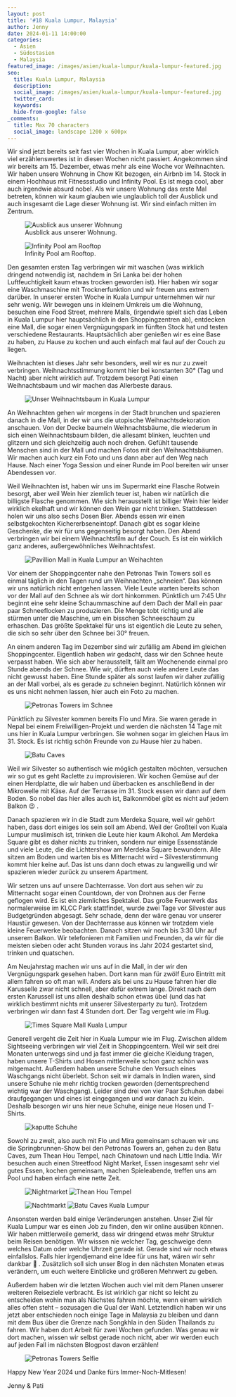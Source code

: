 ```yaml
---
layout: post
title: '#18 Kuala Lumpur, Malaysia'
author: Jenny
date: 2024-01-11 14:00:00
categories:
  - Asien
  - Südostasien
  - Malaysia
featured_image: /images/asien/kuala-lumpur/kuala-lumpur-featured.jpg
seo:
  title: Kuala Lumpur, Malaysia
  description:
  social_image: /images/asien/kuala-lumpur/kuala-lumpur-featured.jpg
  twitter_card:
  keywords:
  hide-from-google: false
_comments:
  title: Max 70 characters
  social_image: landscape 1200 x 600px
---
```

Wir sind jetzt bereits seit fast vier Wochen in Kuala Lumpur, aber wirklich viel erzählenswertes ist in diesen Wochen nicht passiert. Angekommen sind wir bereits am 15. Dezember, etwas mehr als eine Woche vor Weihnachten. Wir haben unsere Wohnung in Chow Kit bezogen, ein Airbnb im 14. Stock in einem Hochhaus mit Fitnessstudio und Infinity Pool. Es ist mega cool, aber auch irgendwie absurd nobel. Als wir unsere Wohnung das erste Mal betreten, können wir kaum glauben wie unglaublich toll der Ausblick und auch insgesamt die Lage dieser Wohnung ist. Wir sind einfach mitten im Zentrum. 

<div class="img2">
  <figure>
    <img src="/images/asien/kuala-lumpur/kuala-lumpur-10.jpg" alt="Ausblick aus unserer Wohnung">
    <figcaption> Ausblick aus unserer Wohnung.</figcaption>
  </figure>
  <figure>
    <img src="/images/asien/kuala-lumpur/kuala-lumpur-8.jpg" alt="Infinity Pool am Rooftop">
    <figcaption> Infinity Pool am Rooftop.</figcaption>
  </figure>
</div>

Den gesamten ersten Tag verbringen wir mit waschen (was wirklich dringend notwendig ist, nachdem in Sri Lanka bei der hohen Luftfeuchtigkeit kaum etwas trocken geworden ist). Hier haben wir sogar eine Waschmaschine mit Trocknerfunktion und wir freuen uns extrem darüber. In unserer ersten Woche in Kuala Lumpur unternehmen wir nur sehr wenig. Wir bewegen uns in kleinem Umkreis um die Wohnung, besuchen eine Food Street, mehrere Malls, (irgendwie spielt sich das Leben in Kuala Lumpur hier hauptsächlich in den Shoppingzentren ab), entdecken eine Mall, die sogar einen Vergnügungspark im fünften Stock hat und testen verschiedene Restaurants. Hauptsächlich aber genießen wir es eine Base zu haben, zu Hause zu kochen und auch einfach mal faul auf der Couch zu liegen.

Weihnachten ist dieses Jahr sehr besonders, weil wir es nur zu zweit verbringen. Weihnachtsstimmung kommt hier bei konstanten 30° (Tag und Nacht) aber nicht wirklich auf. Trotzdem besorgt Pati einen Weihnachtsbaum und wir machen das Allerbeste daraus.

<figure class="img1">
  <img src="/images/asien/kuala-lumpur/kuala-lumpur-1.jpg" alt="Unser Weihnachtsbaum in Kuala Lumpur">
</figure>

An Weihnachten gehen wir morgens in der Stadt brunchen und spazieren danach in die Mall, in der wir uns die utopische Weihnachtsdekoration anschauen. Von der Decke baumeln Weihnachtsbäume, die wiederum in sich einen Weihnachtsbaum bilden, die allesamt blinken, leuchten und glitzern und sich gleichzeitig auch noch drehen. Gefühlt tausende Menschen sind in der Mall und machen Fotos mit den Weihnachtsbäumen. Wir machen auch kurz ein Foto und uns dann aber auf den Weg nach Hause. Nach einer Yoga Session und einer Runde im Pool bereiten wir unser Abendessen vor.

Weil Weihnachten ist, haben wir uns im Supermarkt eine Flasche Rotwein besorgt, aber weil Wein hier ziemlich teuer ist, haben wir natürlich die billigste Flasche genommen. Wie sich herausstellt ist billiger Wein hier leider wirklich ekelhaft und wir können den Wein gar nicht trinken. Stattdessen holen wir uns also sechs Dosen Bier. Abends essen wir einen selbstgekochten Kichererbseneintopf. Danach gibt es sogar kleine Geschenke, die wir für uns gegenseitig besorgt haben. Den Abend verbringen wir bei einem Weihnachtsfilm auf der Couch. Es ist ein wirklich ganz anderes, außergewöhnliches Weihnachtsfest. 

<figure class="img1">
  <img src="/images/asien/kuala-lumpur/kuala-lumpur-9.jpg" alt="Pavillion Mall in Kuala Lumpur an Weihachten">
</figure>

Vor einem der Shoppingcenter nahe den Petronas Twin Towers soll es einmal täglich in den Tagen rund um Weihnachten „schneien“. Das können wir uns natürlich nicht entgehen lassen. Viele Leute warten bereits schon vor der Mall auf den Schnee als wir dort hinkommen. Pünktlich um 7:45 Uhr beginnt eine sehr kleine Schaummaschine auf dem Dach der Mall ein paar paar Schneeflocken zu produzieren. Die Menge tobt richtig und alle stürmen unter die Maschine, um ein bisschen Schneeschaum zu erhaschen. Das größte Spektakel für uns ist eigentlich die Leute zu sehen, die sich so sehr über den Schnee bei 30° freuen.

An einem anderen Tag im Dezember sind wir zufällig am Abend im gleichen Shoppingcenter. Eigentlich haben wir gedacht, dass wir den Schnee heute verpasst haben. Wie sich aber herausstellt, fällt am Wochenende einmal pro Stunde abends der Schnee. Wie wir, dürften auch viele andere Leute das nicht gewusst haben. Eine Stunde später als sonst laufen wir daher zufällig an der Mall vorbei, als es gerade zu schneien beginnt. Natürlich können wir es uns nicht nehmen lassen, hier auch ein Foto zu machen.

<figure class="img1">
  <img src="/images/asien/kuala-lumpur/kuala-lumpur-11.jpg" alt="Petronas Towers im Schnee">
</figure>

Pünktlich zu Silvester kommen bereits Flo und Mira. Sie waren gerade in Nepal bei einem Freiwilligen-Projekt und werden die nächsten 14 Tage mit uns hier in Kuala Lumpur verbringen. Sie wohnen sogar im gleichen Haus im 31. Stock. Es ist richtig schön Freunde von zu Hause hier zu haben.

<figure class="img1">
  <img src="/images/asien/kuala-lumpur/kuala-lumpur-6.jpg" alt="Batu Caves">
</figure>

Weil wir Silvester so authentisch wie möglich gestalten möchten, versuchen wir so gut es geht Raclette zu improvisieren. Wir kochen Gemüse auf der einen Herdplatte, die wir haben und überbacken es anschließend in der Mikrowelle mit Käse. Auf der Terrasse im 31. Stock essen wir dann auf dem Boden. So nobel das hier alles auch ist, Balkonmöbel gibt es nicht auf jedem Balkon 😉 .

Danach spazieren wir in die Stadt zum Merdeka Square, weil wir gehört haben, dass dort einiges los sein soll am Abend. Weil der Großteil von Kuala Lumpur muslimisch ist, trinken die Leute hier kaum Alkohol. Am Merdeka Square gibt es daher nichts zu trinken, sondern nur einige Essensstände und viele Leute, die die Lichtershow am Merdeka Square bewundern. Alle sitzen am Boden und warten bis es Mitternacht wird – Silvesterstimmung kommt hier keine auf. Das ist uns dann doch etwas zu langweilig und wir spazieren wieder zurück zu unserem Apartment.

Wir setzen uns auf unsere Dachterrasse. Von dort aus sehen wir zu Mitternacht sogar einen Countdown, der von Drohnen aus der Ferne geflogen wird. Es ist ein ziemliches Spektakel. Das große Feuerwerk das normalerweise im KLCC Park stattfindet, wurde zwei Tage vor Silvester aus Budgetgründen abgesagt. Sehr schade, denn der wäre genau vor unserer Haustür gewesen. Von der Dachterrasse aus können wir trotzdem viele kleine Feuerwerke beobachten. Danach sitzen wir noch bis 3:30 Uhr auf unserem Balkon. Wir telefonieren mit Familien und Freunden, da wir für die meisten sieben oder acht Stunden voraus ins Jahr 2024 gestartet sind, trinken und quatschen.

Am Neujahrstag machen wir uns auf in die Mall, in der wir den Vergnügungspark gesehen haben. Dort kann man für zwölf Euro Eintritt mit allem fahren so oft man will. Anders als bei uns zu Hause fahren hier die Karusselle zwar nicht schnell, aber dafür extrem lange. Direkt nach dem ersten Karussell ist uns allen deshalb schon etwas übel (und das hat wirklich bestimmt nichts mit unserer Silvesterparty zu tun). Trotzdem verbringen wir dann fast 4 Stunden dort. Der Tag vergeht wie im Flug.

<figure class="img1">
  <img src="/images/asien/kuala-lumpur/kuala-lumpur-2.jpg" alt="Times Square Mall Kuala Lumpur">
</figure>

Generell vergeht die Zeit hier in Kuala Lumpur wie im Flug. Zwischen alldem Sightseeing verbringen wir viel Zeit in Shoppingcentern. Weil wir seit drei Monaten unterwegs sind und ja fast immer die gleiche Kleidung tragen, haben unsere T-Shirts und Hosen mittlerweile schon ganz schön was mitgemacht. Außerdem haben unsere Schuhe den Versuch eines Waschgangs nicht überlebt. Schon seit wir damals in Indien waren, sind unsere Schuhe nie mehr richtig trocken geworden (dementsprechend wichtig war der Waschgang). Leider sind drei von vier Paar Schuhen dabei draufgegangen und eines ist eingegangen und war danach zu klein. Deshalb besorgen wir uns hier neue Schuhe, einige neue Hosen und T-Shirts.

<figure class="img1">
  <img src="/images/asien/kuala-lumpur/kuala-lumpur-7.jpg" alt="kaputte Schuhe">
</figure>

Sowohl zu zweit, also auch mit Flo und Mira gemeinsam schauen wir uns die Springbrunnen-Show bei den Petronas Towers an, gehen zu den Batu Caves, zum Thean Hou Tempel, nach Chinatown und nach Little India. Wir besuchen auch einen Streetfood Night Market, Essen insgesamt sehr viel gutes Essen, kochen gemeinsam, machen Spieleabende, treffen uns am Pool und haben einfach eine nette Zeit.

<figure class="img2">
  <img src="/images/asien/kuala-lumpur/kuala-lumpur-5.jpg" alt="Nightmarket">
  <img src="/images/asien/kuala-lumpur/kuala-lumpur-13.jpg" alt="Thean Hou Tempel">
</figure>
<figure class="img2">
  <img src="/images/asien/kuala-lumpur/kuala-lumpur-4.jpg" alt="Nachtmarkt">
  <img src="/images/asien/kuala-lumpur/kuala-lumpur-14.jpg" alt="Batu Caves Kuala Lumpur">
</figure>

Ansonsten werden bald einige Veränderungen anstehen. Unser Ziel für Kuala Lumpur war es einen Job zu finden, den wir online ausüben können. Wir haben mittlerweile gemerkt, dass wir dringend etwas mehr Struktur beim Reisen benötigen. Wir wissen nie welcher Tag, geschweige denn welches Datum oder welche Uhrzeit gerade ist. Gerade sind wir noch etwas einfallslos. Falls hier irgendjemand eine Idee für uns hat, wären wir sehr dankbar 🙂 . Zusätzlich soll sich unser Blog in den nächsten Monaten etwas verändern, um euch weitere Einblicke und größeren Mehrwert zu geben.

Außerdem haben wir die letzten Wochen auch viel mit dem Planen unserer weiteren Reiseziele verbracht. Es ist wirklich gar nicht so leicht zu entscheiden wohin man als Nächstes fahren möchte, wenn einem wirklich alles offen steht – sozusagen die Qual der Wahl. Letztendlich haben wir uns jetzt aber entschieden noch einige Tage in Malaysia zu bleiben und dann mit dem Bus über die Grenze nach Songkhla in den Süden Thailands zu fahren. Wir haben dort Arbeit für zwei Wochen gefunden. Was genau wir dort machen, wissen wir selbst gerade noch nicht, aber wir werden euch auf jeden Fall im nächsten Blogpost davon erzählen!

<figure class="img1">
  <img src="/images/asien/kuala-lumpur/kuala-lumpur-3.jpg" alt="Petronas Towers Selfie">
</figure>

Happy New Year 2024 und Danke fürs Immer-Noch-Mitlesen!

Jenny & Pati

